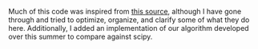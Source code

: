 Much of this code was inspired from [this source](https://github.com/tthustla/efficient_frontier/blob/master/Efficient%20_Frontier_implementation.ipynb), although I have gone through and tried to optimize, organize, and clarify some of what they do here. Additionally, I added an implementation of our algorithm developed over this summer to compare against scipy.  
